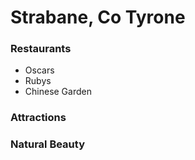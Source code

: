 # Strabane, Co Tyrone
### Restaurants
- Oscars
- Rubys
- Chinese Garden

### Attractions
### Natural Beauty
